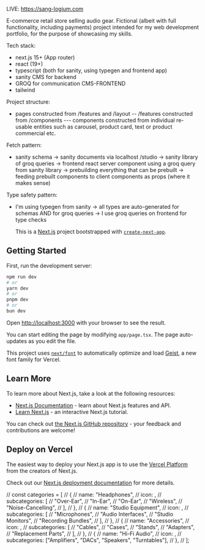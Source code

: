 LIVE: https://sang-logium.com

E-commerce retail store selling audio gear. Fictional (albeit with full functionality, including payments) project intended for my web development portfolio, for the purpose of showcasing my skills.

Tech stack:

- next.js 15+ (App router)
- react (19+)
- typescript (both for sanity, using typegen and frontend app)
- sanity CMS for backend
- GROQ for communication CMS-FRONTEND
- tailwind

Project structure:

- pages constructed from /features and /layout
  -- /features constructed from /components
  --- components constructed from individual re-usable entities such as carousel, product card, text or product commercial etc.

Fetch pattern:

- sanity schema -> sanity documents via localhost /studio -> sanity library of groq queries -> frontend react server component using a groq query from sanity library -> prebuilding everything that can be prebuilt -> feeding prebuilt components to client components as props (where it makes sense)

Type safety pattern:

- I'm using typegen from sanity -> all types are auto-generated for schemas AND for groq queries -> I use groq queries on frontend for type checks

  This is a [Next.js](https://nextjs.org) project bootstrapped with [`create-next-app`](https://nextjs.org/docs/app/api-reference/cli/create-next-app).

## Getting Started

First, run the development server:

```bash
npm run dev
# or
yarn dev
# or
pnpm dev
# or
bun dev
```

Open [http://localhost:3000](http://localhost:3000) with your browser to see the result.

You can start editing the page by modifying `app/page.tsx`. The page auto-updates as you edit the file.

This project uses [`next/font`](https://nextjs.org/docs/app/building-your-application/optimizing/fonts) to automatically optimize and load [Geist](https://vercel.com/font), a new font family for Vercel.

## Learn More

To learn more about Next.js, take a look at the following resources:

- [Next.js Documentation](https://nextjs.org/docs) - learn about Next.js features and API.
- [Learn Next.js](https://nextjs.org/learn) - an interactive Next.js tutorial.

You can check out [the Next.js GitHub repository](https://github.com/vercel/next.js) - your feedback and contributions are welcome!

## Deploy on Vercel

The easiest way to deploy your Next.js app is to use the [Vercel Platform](https://vercel.com/new?utm_medium=default-template&filter=next.js&utm_source=create-next-app&utm_campaign=create-next-app-readme) from the creators of Next.js.

Check out our [Next.js deployment documentation](https://nextjs.org/docs/app/building-your-application/deploying) for more details.

// const categories = [
// {
// name: "Headphones",
// icon: <FaHeadphones />,
// subcategories: [
// "Over-Ear",
// "In-Ear",
// "On-Ear",
// "Wireless",
// "Noise-Cancelling",
// ],
// },
// {
// name: "Studio Equipment",
// icon: <FaMicrophone />,
// subcategories: [
// "Microphones",
// "Audio Interfaces",
// "Studio Monitors",
// "Recording Bundles",
// ],
// },
// {
// name: "Accessories",
// icon: <FaToolbox />,
// subcategories: [
// "Cables",
// "Cases",
// "Stands",
// "Adapters",
// "Replacement Parts",
// ],
// },
// {
// name: "Hi-Fi Audio",
// icon: <FaMusic />,
// subcategories: ["Amplifiers", "DACs", "Speakers", "Turntables"],
// },
// ];
